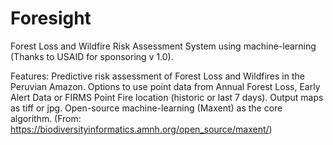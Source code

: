 # Foresight
Forest Loss and Wildfire Risk Assessment System using machine-learning (Thanks to USAID for sponsoring v 1.0).

Features: 
Predictive risk assessment of Forest Loss and Wildfires in the Peruvian Amazon. 
Options to use point data from Annual Forest Loss, Early Alert Data or FIRMS Point Fire location (historic or last 7 days).
Output maps as tiff or jpg.
Open-source machine-learning (Maxent) as the core algorithm. (From: https://biodiversityinformatics.amnh.org/open_source/maxent/) 
